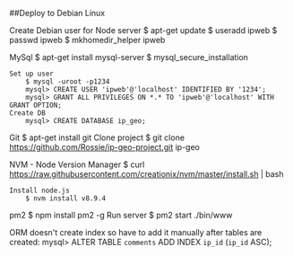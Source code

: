 ##Deploy to Debian Linux

Create Debian user for Node server
    $ apt-get update
    $ useradd ipweb
    $ passwd ipweb
    $ mkhomedir_helper ipweb

MySql
    $ apt-get install mysql-server
    $ mysql_secure_installation

    Set up user
        $ mysql -uroot -p1234
        mysql> CREATE USER 'ipweb'@'localhost' IDENTIFIED BY '1234';
        mysql> GRANT ALL PRIVILEGES ON *.* TO 'ipweb'@'localhost' WITH GRANT OPTION;
    Create DB
        mysql> CREATE DATABASE ip_geo;

Git
    $ apt-get install git
    Clone project
        $ git clone https://github.com/Rossie/ip-geo-project.git ip-geo

NVM - Node Version Manager
    $ curl https://raw.githubusercontent.com/creationix/nvm/master/install.sh | bash

    Install node.js
        $ nvm install v8.9.4

pm2
    $ npm install pm2 -g
    Run server
        $ pm2 start ./bin/www

ORM doesn't create index so have to add it manually after tables are created:
    mysql> ALTER TABLE `comments` ADD INDEX `ip_id` (`ip_id` ASC);

